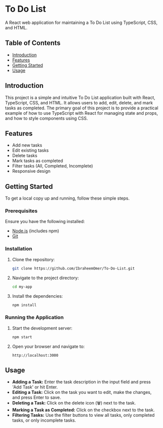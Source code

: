 # To Do List

A React web application for maintaining a To Do List using TypeScript, CSS, and HTML.

## Table of Contents

- [Introduction](#introduction)
- [Features](#features)
- [Getting Started](#getting-started)
- [Usage](#usage)

## Introduction

This project is a simple and intuitive To Do List application built with React, TypeScript, CSS, and HTML. It allows users to add, edit, delete, and mark tasks as completed. The primary goal of this project is to provide a practical example of how to use TypeScript with React for managing state and props, and how to style components using CSS.

## Features

- Add new tasks
- Edit existing tasks
- Delete tasks
- Mark tasks as completed
- Filter tasks (All, Completed, Incomplete)
- Responsive design

## Getting Started

To get a local copy up and running, follow these simple steps.

### Prerequisites

Ensure you have the following installed:

- [Node.js](https://nodejs.org/en/download/) (includes npm)
- [Git](https://git-scm.com/downloads)

### Installation

1. Clone the repository:
    ```sh
    git clone https://github.com/IbraheemOmer/To-Do-List.git
    ```
2. Navigate to the project directory:
    ```sh
    cd my-app
    ```
3. Install the dependencies:
    ```sh
    npm install
    ```

### Running the Application

1. Start the development server:
    ```sh
    npm start
    ```
2. Open your browser and navigate to:
    ```
    http://localhost:3000
    ```

## Usage

- **Adding a Task:** Enter the task description in the input field and press 'Add Task' or hit Enter.
- **Editing a Task:** Click on the task you want to edit, make the changes, and press Enter to save.
- **Deleting a Task:** Click on the delete icon (🗑️) next to the task.
- **Marking a Task as Completed:** Click on the checkbox next to the task.
- **Filtering Tasks:** Use the filter buttons to view all tasks, only completed tasks, or only incomplete tasks.
